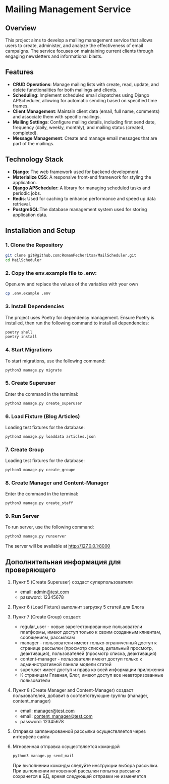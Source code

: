 # Mailing Management Service

## Overview
This project aims to develop a mailing management service that allows users to create, administer, and analyze the effectiveness of email campaigns. The service focuses on maintaining current clients through engaging newsletters and informational blasts.

## Features
- **CRUD Operations**: Manage mailing lists with create, read, update, and delete functionalities for both mailings and clients.
- **Scheduling**: Implement scheduled email dispatches using Django APScheduler, allowing for automatic sending based on specified time frames.
- **Client Management**: Maintain client data (email, full name, comments) and associate them with specific mailings.
- **Mailing Settings**: Configure mailing details, including first send date, frequency (daily, weekly, monthly), and mailing status (created, completed).
- **Message Management**: Create and manage email messages that are part of the mailings.

## Technology Stack
- **Django**: The web framework used for backend development.
- **Materialize CSS**: A responsive front-end framework for styling the application.
- **Django APScheduler**: A library for managing scheduled tasks and periodic jobs.
- **Redis**: Used for caching to enhance performance and speed up data retrieval.
- **PostgreSQL**:The database management system used for storing application data.


## Installation and Setup

### 1. Clone the Repository

```bash
git clone git@github.com:RomanPecheritsa/MailScheduler.git
cd MailScheduler
```
### 2. Copy the env.example file to .env:

Open.env and replace the values of the variables with your own

```bash
cp .env.example .env
```

### 3. Install Dependencies
The project uses Poetry for dependency management. Ensure Poetry is installed, then run the following command to install all dependencies:
```bash
poetry shell
poetry install
```
### 4. Start Migrations
To start migrations, use the following command:
```bash
python3 manage.py migrate
```

### 5. Create Superuser
Enter the command in the terminal:
```bash
python3 manage.py create_superuser
```

### 6. Load Fixture (Blog Articles)
Loading test fixtures for the database:
```bash
python3 manage.py loaddata articles.json
```

### 7. Create Group
Loading test fixtures for the database:
```bash
python3 manage.py create_groupe
```


### 8. Create Manager and Content-Manager
Enter the command in the terminal:
```bash
python3 manage.py create_staff
```


### 9. Run Server
To run server, use the following command:
```bash
python3 manage.py runserver
```
The server will be available at http://127.0.0.1:8000

## Дополнительная информация для проверяющего
1. Пункт 5 (Create Superuser) создаст суперпользователя
    * email: admin@test.com
    * password: 12345678
2. Пункт 6 (Load Fixture) выполнит загрузку 5 статей для Блога
3. Пункт 7 (Create Group) создаст:
   * regular_user - новые зарегестрированные пользователи платформы, имеют доступ только к своим созданным клиентам, сообщениям, рассылкам
   * manager - пользователи имеют только ограниченный доступ к странице рассылки (просмотр списка, детальный просмотр, деактивация), пользователей (просмотр списка, деактивация)
   * content-manager - пользователи имеют доступ только к административной панели модели статей
   * superuser имеет доступ и права ко всей информации приложения
   * К страницам Главная, Блог, имеют доступ все неавторизованные пользователи

4. Пункт 8 (Create Manager and Content-Manager) создаст пользователей, добавит в соответствующие группы (manager, content_manager)
    * email: manager@test.com
    * email: content_manager@test.com
    * password: 12345678
5. Отправка запланированной рассылки осуществляется через интерфейс сайта
6. Мгновенная отправка осуществляется командой
    ```bash
    python3 manage.py send_mail
    ```
   При выполнении команды следуйте инструкции выбора рассылки. При выполнении мгновенной рассылки попытка рассылки сохранется в БД, время следующей отправки не изменяется


